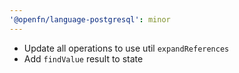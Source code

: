 ```yaml
---
'@openfn/language-postgresql': minor
---
```


- Update all operations to use util `expandReferences`
- Add `findValue` result to state
